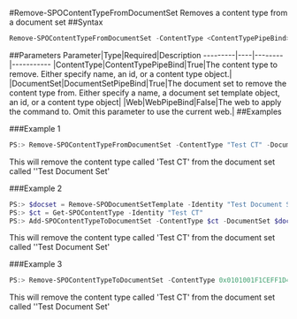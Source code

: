 #Remove-SPOContentTypeFromDocumentSet
Removes a content type from a document set
##Syntax
```powershell
Remove-SPOContentTypeFromDocumentSet -ContentType <ContentTypePipeBind> -DocumentSet <DocumentSetPipeBind> [-Web <WebPipeBind>]
```


##Parameters
Parameter|Type|Required|Description
---------|----|--------|-----------
|ContentType|ContentTypePipeBind|True|The content type to remove. Either specify name, an id, or a content type object.|
|DocumentSet|DocumentSetPipeBind|True|The document set to remove the content type from. Either specify a name, a document set template object, an id, or a content type object|
|Web|WebPipeBind|False|The web to apply the command to. Omit this parameter to use the current web.|
##Examples

###Example 1
```powershell
PS:> Remove-SPOContentTypeFromDocumentSet -ContentType "Test CT" -DocumentSet "Test Document Set"
```
This will remove the content type called 'Test CT' from the document set called ''Test Document Set'

###Example 2
```powershell
PS:> $docset = Remove-SPODocumentSetTemplate -Identity "Test Document Set"
PS:> $ct = Get-SPOContentType -Identity "Test CT"
PS:> Add-SPOContentTypeToDocumentSet -ContentType $ct -DocumentSet $docset
```
This will remove the content type called 'Test CT' from the document set called ''Test Document Set'

###Example 3
```powershell
PS:> Remove-SPOContentTypeToDocumentSet -ContentType 0x0101001F1CEFF1D4126E4CAD10F00B6137E969 -DocumentSet 0x0120D520005DB65D094035A241BAC9AF083F825F3B
```
This will remove the content type called 'Test CT' from the document set called ''Test Document Set'
